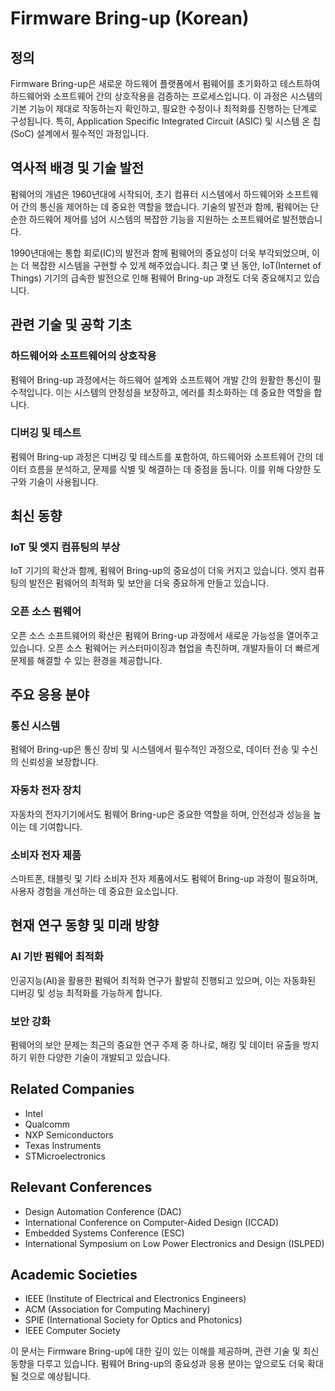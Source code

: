 # Firmware Bring-up (Korean)

## 정의
Firmware Bring-up은 새로운 하드웨어 플랫폼에서 펌웨어를 초기화하고 테스트하여 하드웨어와 소프트웨어 간의 상호작용을 검증하는 프로세스입니다. 이 과정은 시스템의 기본 기능이 제대로 작동하는지 확인하고, 필요한 수정이나 최적화를 진행하는 단계로 구성됩니다. 특히, Application Specific Integrated Circuit (ASIC) 및 시스템 온 칩 (SoC) 설계에서 필수적인 과정입니다.

## 역사적 배경 및 기술 발전
펌웨어의 개념은 1960년대에 시작되어, 초기 컴퓨터 시스템에서 하드웨어와 소프트웨어 간의 통신을 제어하는 데 중요한 역할을 했습니다. 기술의 발전과 함께, 펌웨어는 단순한 하드웨어 제어를 넘어 시스템의 복잡한 기능을 지원하는 소프트웨어로 발전했습니다.

1990년대에는 통합 회로(IC)의 발전과 함께 펌웨어의 중요성이 더욱 부각되었으며, 이는 더 복잡한 시스템을 구현할 수 있게 해주었습니다. 최근 몇 년 동안, IoT(Internet of Things) 기기의 급속한 발전으로 인해 펌웨어 Bring-up 과정도 더욱 중요해지고 있습니다.

## 관련 기술 및 공학 기초

### 하드웨어와 소프트웨어의 상호작용
펌웨어 Bring-up 과정에서는 하드웨어 설계와 소프트웨어 개발 간의 원활한 통신이 필수적입니다. 이는 시스템의 안정성을 보장하고, 에러를 최소화하는 데 중요한 역할을 합니다.

### 디버깅 및 테스트
펌웨어 Bring-up 과정은 디버깅 및 테스트를 포함하여, 하드웨어와 소프트웨어 간의 데이터 흐름을 분석하고, 문제를 식별 및 해결하는 데 중점을 둡니다. 이를 위해 다양한 도구와 기술이 사용됩니다.

## 최신 동향

### IoT 및 엣지 컴퓨팅의 부상
IoT 기기의 확산과 함께, 펌웨어 Bring-up의 중요성이 더욱 커지고 있습니다. 엣지 컴퓨팅의 발전은 펌웨어의 최적화 및 보안을 더욱 중요하게 만들고 있습니다.

### 오픈 소스 펌웨어
오픈 소스 소프트웨어의 확산은 펌웨어 Bring-up 과정에서 새로운 가능성을 열어주고 있습니다. 오픈 소스 펌웨어는 커스터마이징과 협업을 촉진하며, 개발자들이 더 빠르게 문제를 해결할 수 있는 환경을 제공합니다.

## 주요 응용 분야

### 통신 시스템
펌웨어 Bring-up은 통신 장비 및 시스템에서 필수적인 과정으로, 데이터 전송 및 수신의 신뢰성을 보장합니다.

### 자동차 전자 장치
자동차의 전자기기에서도 펌웨어 Bring-up은 중요한 역할을 하며, 안전성과 성능을 높이는 데 기여합니다.

### 소비자 전자 제품
스마트폰, 태블릿 및 기타 소비자 전자 제품에서도 펌웨어 Bring-up 과정이 필요하며, 사용자 경험을 개선하는 데 중요한 요소입니다.

## 현재 연구 동향 및 미래 방향

### AI 기반 펌웨어 최적화
인공지능(AI)을 활용한 펌웨어 최적화 연구가 활발히 진행되고 있으며, 이는 자동화된 디버깅 및 성능 최적화를 가능하게 합니다.

### 보안 강화
펌웨어의 보안 문제는 최근의 중요한 연구 주제 중 하나로, 해킹 및 데이터 유출을 방지하기 위한 다양한 기술이 개발되고 있습니다.

## Related Companies
- Intel
- Qualcomm
- NXP Semiconductors
- Texas Instruments
- STMicroelectronics

## Relevant Conferences
- Design Automation Conference (DAC)
- International Conference on Computer-Aided Design (ICCAD)
- Embedded Systems Conference (ESC)
- International Symposium on Low Power Electronics and Design (ISLPED)

## Academic Societies
- IEEE (Institute of Electrical and Electronics Engineers)
- ACM (Association for Computing Machinery)
- SPIE (International Society for Optics and Photonics)
- IEEE Computer Society

이 문서는 Firmware Bring-up에 대한 깊이 있는 이해를 제공하며, 관련 기술 및 최신 동향을 다루고 있습니다. 펌웨어 Bring-up의 중요성과 응용 분야는 앞으로도 더욱 확대될 것으로 예상됩니다.